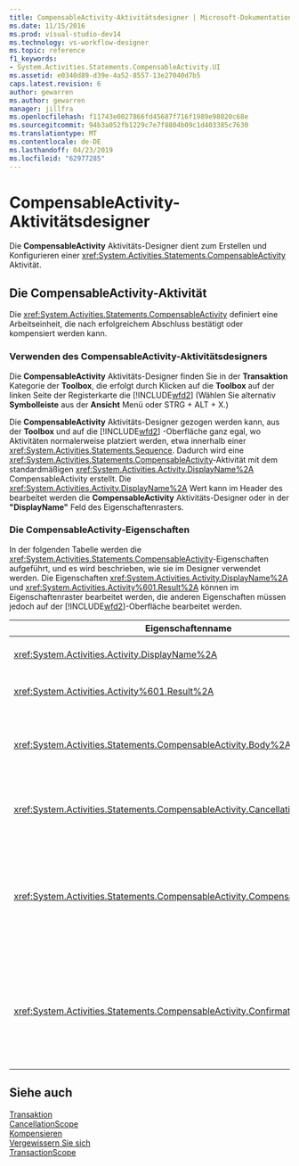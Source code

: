 ```yaml
---
title: CompensableActivity-Aktivitätsdesigner | Microsoft-Dokumentation
ms.date: 11/15/2016
ms.prod: visual-studio-dev14
ms.technology: vs-workflow-designer
ms.topic: reference
f1_keywords:
- System.Activities.Statements.CompensableActivity.UI
ms.assetid: e0340d89-d39e-4a52-8557-13e27040d7b5
caps.latest.revision: 6
author: gewarren
ms.author: gewarren
manager: jillfra
ms.openlocfilehash: f11743e0027866fd45687f716f1989e98020c68e
ms.sourcegitcommit: 94b3a052fb1229c7e7f8804b09c1d403385c7630
ms.translationtype: MT
ms.contentlocale: de-DE
ms.lasthandoff: 04/23/2019
ms.locfileid: "62977285"
---
```

# <a name="compensableactivity-activity-designer"></a>CompensableActivity-Aktivitätsdesigner
Die **CompensableActivity** Aktivitäts-Designer dient zum Erstellen und Konfigurieren einer <xref:System.Activities.Statements.CompensableActivity> Aktivität.  
  
## <a name="the-compensableactivity-activity"></a>Die CompensableActivity-Aktivität  
 Die <xref:System.Activities.Statements.CompensableActivity> definiert eine Arbeitseinheit, die nach erfolgreichem Abschluss bestätigt oder kompensiert werden kann.  
  
### <a name="using-the-compensableactivity-activity-designer"></a>Verwenden des CompensableActivity-Aktivitätsdesigners  
 Die **CompensableActivity** Aktivitäts-Designer finden Sie in der **Transaktion** Kategorie der **Toolbox**, die erfolgt durch Klicken auf die **Toolbox**  auf der linken Seite der Registerkarte die [!INCLUDE[wfd2](../includes/wfd2-md.md)] (Wählen Sie alternativ **Symbolleiste** aus der **Ansicht** Menü oder STRG + ALT + X.)  
  
 Die **CompensableActivity** Aktivitäts-Designer gezogen werden kann, aus der **Toolbox** und auf die [!INCLUDE[wfd2](../includes/wfd2-md.md)] -Oberfläche ganz egal, wo Aktivitäten normalerweise platziert werden, etwa innerhalb einer <xref:System.Activities.Statements.Sequence>. Dadurch wird eine <xref:System.Activities.Statements.CompensableActivity>-Aktivität mit dem standardmäßigen <xref:System.Activities.Activity.DisplayName%2A> CompensableActivity erstellt. Die <xref:System.Activities.Activity.DisplayName%2A> Wert kann im Header des bearbeitet werden die **CompensableActivity** Aktivitäts-Designer oder in der **"DisplayName"** Feld des Eigenschaftenrasters.  
  
### <a name="the-compensableactivity-properties"></a>Die CompensableActivity-Eigenschaften  
 In der folgenden Tabelle werden die <xref:System.Activities.Statements.CompensableActivity>-Eigenschaften aufgeführt, und es wird beschrieben, wie sie im Designer verwendet werden. Die Eigenschaften <xref:System.Activities.Activity.DisplayName%2A> und <xref:System.Activities.Activity%601.Result%2A> können im Eigenschaftenraster bearbeitet werden, die anderen Eigenschaften müssen jedoch auf der [!INCLUDE[wfd2](../includes/wfd2-md.md)]-Oberfläche bearbeitet werden.  
  
|Eigenschaftenname|Erforderlich|Verwendung|  
|-------------------|--------------|-----------|  
|<xref:System.Activities.Activity.DisplayName%2A>|False|Der optionale Anzeigename der <xref:System.Activities.Statements.CompensableActivity>-Aktivität. Der Standardwert lautet CompensableActivity.|  
|<xref:System.Activities.Activity%601.Result%2A>|False|Gibt den Rückgabewert der <xref:System.Activities.Statements.CompensableActivity> an. Diese Eigenschaft muss im Eigenschaftenraster bearbeitet werden.|  
|<xref:System.Activities.Statements.CompensableActivity.Body%2A>|True|Gibt die Aktivität an, für die Kompensations-, Abbruch- und Bestätigungslogik bereitgestellt wurde. Hinzufügen der <xref:System.Activities.Statements.CompensableActivity.Body%2A> -Aktivität, indem Sie eine Aktivität aus der **Toolbox** in die **Text** Feld der **CompensableActivity** Aktivitäts-Designer, mit dem Hinweistext "löschen Aktivität hier".|  
|<xref:System.Activities.Statements.CompensableActivity.CancellationHandler%2A>|False|Gibt die Aktivität an, die im Fall eines Abbruchs ausgeführt wird. Fügen Sie die Aktivität hinzu, legen Sie ihren Designer aus der **Toolbox** in die **CancellationHandler** Feld der **CompensableActivity** Aktivitäts-Designer, mit dem Hinweistext "löschen Aktivität hier".|  
|<xref:System.Activities.Statements.CompensableActivity.CompensationHandler%2A>|False|Gibt die Aktivität an, die beim Kompensieren der <xref:System.Activities.Statements.CompensableActivity.Body%2A>-Aktivität ausgeführt werden soll. Dieser Handler kann explizit mithilfe der <xref:System.Activities.Statements.Compensate>-Aktivität aufgerufen werden.<br /><br /> Fügen Sie die Aktivität hinzu, legen Sie ihren Aktivitätsdesigner aus der **Toolbox** in die **CompensationHandler** Feld der **CompensableActivity** Aktivitäts-Designer, mit dem Hinweistext " Aktivität hier ablegen".|  
|<xref:System.Activities.Statements.CompensableActivity.ConfirmationHandler%2A>|False|Gibt die Aktivität an, die beim Bestätigen der <xref:System.Activities.Statements.CompensableActivity.Body%2A>-Aktivität ausgeführt werden soll. Dieser Handler kann explizit mithilfe der <xref:System.Activities.Statements.Confirm>-Aktivität aufgerufen werden.<br /><br /> Fügen Sie die Aktivität hinzu, legen Sie ihren Aktivitätsdesigner aus der **Toolbox** in die **ConfirmationHandler** Feld der **CompensableActivity** Aktivitäts-Designer, mit dem Hinweistext " Aktivität hier ablegen".|  
  
## <a name="see-also"></a>Siehe auch  
 [Transaktion](../workflow-designer/transaction-activity-designers.md)   
 [CancellationScope](../workflow-designer/cancellationscope-activity-designer.md)   
 [Kompensieren](../workflow-designer/compensate-activity-designer.md)   
 [Vergewissern Sie sich](../workflow-designer/confirm-activity-designer.md)   
 [TransactionScope](../workflow-designer/transactionscope-activity-designer.md)